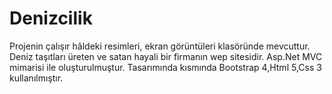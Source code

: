 # Denizcilik
Projenin çalışır hâldeki resimleri, ekran görüntüleri klasöründe mevcuttur.
Deniz taşıtları üreten ve satan hayali bir firmanın wep sitesidir.
Asp.Net MVC mimarisi ile oluşturulmuştur.
Tasarımında kısmında Bootstrap 4,Html 5,Css 3 kullanılmıştır.
